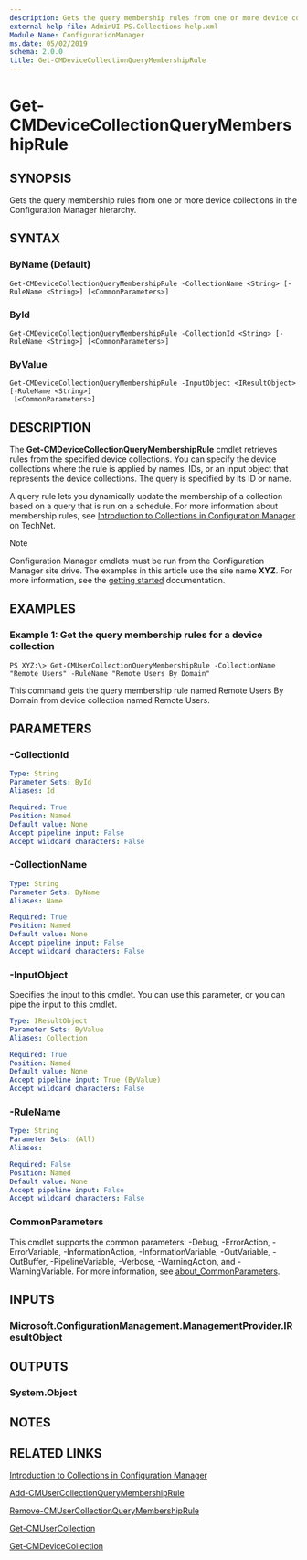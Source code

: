 ```yaml
---
description: Gets the query membership rules from one or more device collections in the Configuration Manager hierarchy.
external help file: AdminUI.PS.Collections-help.xml
Module Name: ConfigurationManager
ms.date: 05/02/2019
schema: 2.0.0
title: Get-CMDeviceCollectionQueryMembershipRule
---
```


# Get-CMDeviceCollectionQueryMembershipRule

## SYNOPSIS
Gets the query membership rules from one or more device collections in the Configuration Manager hierarchy.

## SYNTAX

### ByName (Default)
```
Get-CMDeviceCollectionQueryMembershipRule -CollectionName <String> [-RuleName <String>] [<CommonParameters>]
```

### ById
```
Get-CMDeviceCollectionQueryMembershipRule -CollectionId <String> [-RuleName <String>] [<CommonParameters>]
```

### ByValue
```
Get-CMDeviceCollectionQueryMembershipRule -InputObject <IResultObject> [-RuleName <String>]
 [<CommonParameters>]
```

## DESCRIPTION
The **Get-CMDeviceCollectionQueryMembershipRule** cmdlet retrieves rules from the specified device collections.
You can specify the device collections where the rule is applied by names, IDs, or an input object that represents the device collections.
The query is specified by its ID or name.

A query rule lets you dynamically update the membership of a collection based on a query that is run on a schedule.
For more information about membership rules, see [Introduction to Collections in Configuration Manager](/previous-versions/system-center/system-center-2012-R2/gg682177(v=technet.10)) on TechNet.

> [!NOTE]
> Configuration Manager cmdlets must be run from the Configuration Manager site drive.
> The examples in this article use the site name **XYZ**. For more information, see the
> [getting started](/powershell/sccm/overview) documentation.

## EXAMPLES

### Example 1: Get the query membership rules for a device collection
```
PS XYZ:\> Get-CMUserCollectionQueryMembershipRule -CollectionName "Remote Users" -RuleName "Remote Users By Domain"
```

This command gets the query membership rule named Remote Users By Domain from device collection named Remote Users.

## PARAMETERS

### -CollectionId
```yaml
Type: String
Parameter Sets: ById
Aliases: Id

Required: True
Position: Named
Default value: None
Accept pipeline input: False
Accept wildcard characters: False
```

### -CollectionName
```yaml
Type: String
Parameter Sets: ByName
Aliases: Name

Required: True
Position: Named
Default value: None
Accept pipeline input: False
Accept wildcard characters: False
```

### -InputObject
Specifies the input to this cmdlet.
You can use this parameter, or you can pipe the input to this cmdlet.

```yaml
Type: IResultObject
Parameter Sets: ByValue
Aliases: Collection

Required: True
Position: Named
Default value: None
Accept pipeline input: True (ByValue)
Accept wildcard characters: False
```

### -RuleName
```yaml
Type: String
Parameter Sets: (All)
Aliases:

Required: False
Position: Named
Default value: None
Accept pipeline input: False
Accept wildcard characters: False
```

### CommonParameters
This cmdlet supports the common parameters: -Debug, -ErrorAction, -ErrorVariable, -InformationAction, -InformationVariable, -OutVariable, -OutBuffer, -PipelineVariable, -Verbose, -WarningAction, and -WarningVariable. For more information, see [about_CommonParameters](http://go.microsoft.com/fwlink/?LinkID=113216).

## INPUTS

### Microsoft.ConfigurationManagement.ManagementProvider.IResultObject

## OUTPUTS

### System.Object
## NOTES

## RELATED LINKS

[Introduction to Collections in Configuration Manager](/previous-versions/system-center/system-center-2012-R2/gg682177(v=technet.10))

[Add-CMUserCollectionQueryMembershipRule](Add-CMUserCollectionQueryMembershipRule.md)

[Remove-CMUserCollectionQueryMembershipRule](Remove-CMUserCollectionQueryMembershipRule.md)

[Get-CMUserCollection](Get-CMUserCollection.md)

[Get-CMDeviceCollection](Get-CMDeviceCollection.md)


